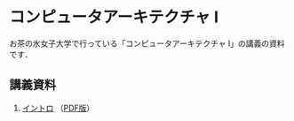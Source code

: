 # コンピュータアーキテクチャ I

お茶の水女子大学で行っている「コンピュータアーキテクチャ I」の講義の資料です．


## 講義資料

1. [イントロ](./cai-shioya-01.pptx?raw=true) （[PDF版](./cai-shioya-01.pdf)）
